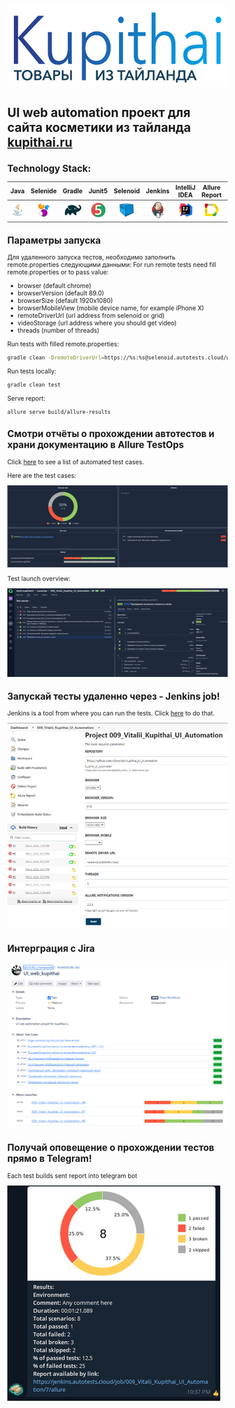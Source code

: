 ![](src/images/logo_main.svg)

# UI web automation проект для сайта косметики из тайланда [kupithai.ru](https://kupithai.ru/)

## Technology Stack:

| Java | Selenide | Gradle | Junit5 | Selenoid | Jenkins | IntelliJ IDEA | Allure Report | Allure Testops | Telegram |
|:------:|:----:|:------:|:------:|:--------:|:--------:|:-------------:|:---------:|:---------:|:--------:|
| ![Java](src/images/icons/Java.png) | ![Selenide](src/images/icons/Selenide.png) | ![Gradle](src/images/icons/Gradle.png) | ![JUnit5](src/images/icons/JUnit5.png) | ![Selenoid](src/images/icons/Selenoid.png) | ![Jenkins](src/images/icons/Jenkins.png) | ![Intelij_IDEA](src/images/icons/Intelij_IDEA.png) | ![Allure Report](src/images/icons/Allure_Report.png) | ![AllureTestOps](src/images/icons/AllureTestOps.png) | ![Telegram](src/images/icons/Telegram.png) |


## Параметры запуска

Для удаленного запуска тестов, необходимо заполнить remote.properties следующими данными:
For run remote tests need fill remote.properties or to pass value:

* browser (default chrome)
* browserVersion (default 89.0)
* browserSize (default 1920x1080)
* browserMobileView (mobile device name, for example iPhone X)
* remoteDriverUrl (url address from selenoid or grid)
* videoStorage (url address where you should get video)
* threads (number of threads)

Run tests with filled remote.properties:
```bash
gradle clean -DremoteDriverUrl=https://%s:%s@selenoid.autotests.cloud/wd/hub/ -DvideoStorage=https://selenoid.autotests.cloud/video/ -Dthreads=1 test
```

Run tests locally:
```bash
gradle clean test
```

Serve report:
```bash
allure serve build/allure-results
```


## Смотри отчёты о прохождении автотестов и храни документацию в Allure TestOps

Click <a target="_blank" href="https://allure.autotests.cloud/project/968/dashboards">here</a> to see a list of automated test cases.

Here are the test cases:

![](src/images/screenshots/AllureTestops001.png)

Test launch overview:

![](src/images/screenshots/AllureTestops002.png)


## Запускай тесты удаленно через - Jenkins job!

Jenkins is a tool from where you can run the tests.
Click <a target="_blank" href="https://jenkins.autotests.cloud/job/009_Vitalii_Kupithai_UI_Automation/">here</a> to do that.

![](src/images/screenshots/Jenkins001.png)

## Интерграция с Jira

![](src/images/screenshots/Jira001.png)


## Получай оповещение о прохождении тестов прямо в Telegram!

Each test builds sent report into telegram bot

![](src/images/screenshots/TelegramReport001.png)